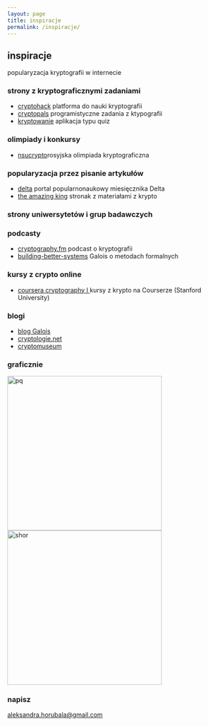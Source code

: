 ```yaml
---
layout: page
title: inspiracje
permalink: /inspiracje/
---
```


## inspiracje

popularyzacja kryptografii w internecie

### strony z kryptograficznymi zadaniami

<ul>
  <li> <a href="https://cryptohack.org/" target="_blank">cryptohack</a> platforma do nauki kryptografii </li>
  <li> <a href="https://cryptopals.com/" target="_blank">cryptopals</a> programistyczne zadania z ktypografii</li>
  <li><a href="https://kryptowanie.herokuapp.com/" target="_blank">kryptowanie</a> aplikacja typu quiz </li>
</ul>

### olimpiady i konkursy

<ul>
  <li> <a href="https://nsucrypto.nsu.ru/" target="_blank">nsucrypto</a>rosyjska olimpiada kryptograficzna </li>
</ul>

### popularyzacja przez pisanie artykułów

<ul>
  <li> <a href="http://www.deltami.edu.pl/" target="_blank">delta</a> portal popularnonaukowy miesięcznika Delta </li>
  <li> <a href="http://www.theamazingking.com/" target="_blank">the amazing king</a> stronak z materiałami z krypto </li>
</ul>

### strony uniwersytetów i grup badawczych

### podcasty

<ul>
  <li> <a href="https://www.cryptography.fm/" target="_blank">cryptography.fm</a> podcast o kryptografii </li>
  <li> <a href="  https://building-better-systems.simplecast.com/" target="_blank">building-better-systems</a> Galois o metodach formalnych </li>
</ul>

### kursy z crypto online

<ul>
  <li> <a href="https://www.coursera.org/learn/crypto" target="_blank">coursera cryptography I </a> kursy z krypto na Courserze (Stanford University) </li>
</ul>

### blogi

<ul>
  <li> <a href="https://galois.com/blog/" target="_blank"> blog Galois </a> </li>
  <li> <a href="https://www.cryptologie.net/" target="_blank"> cryptologie.net </a> </li>
  <li> <a href="  https://cryptomuseum.com/" target="_blank"> cryptomuseum </a> </li>
</ul>

### graficznie

<img src="{{ site.baseurl }}/images/pq-factor.jpg" alt="pq" style="height: 350px;"/>
<img src="{{ site.baseurl }}/images/shor.jpg" alt="shor" style="height: 350px;"/>

### napisz

[aleksandra.horubala@gmail.com](mailto:aleksandra.horubala@gmail.com)
